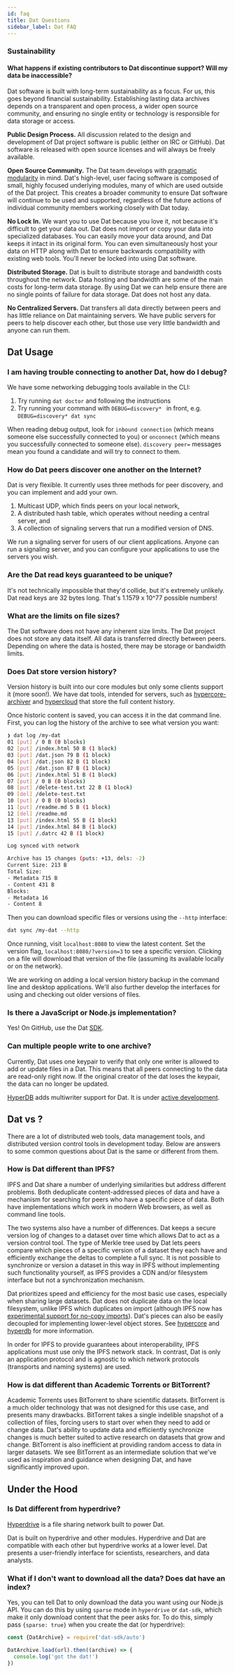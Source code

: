 ```yaml
---
id: faq
title: Dat Questions
sidebar_label: Dat FAQ
---
```


### Sustainability

#### What happens if existing contributors to Dat discontinue support? Will my data be inaccessible?

Dat software is built with long-term sustainability as a focus.
For us, this goes beyond financial sustainability.
Establishing lasting data archives depends on a transparent and open process, a wider open source community, and ensuring no single entity or technology is responsible for data storage or access.

**Public Design Process.**
All discussion related to the design and development of Dat project software is public (either on IRC or GitHub).
Dat software is released with open source licenses and will always be freely available.

**Open Source Community.**
The Dat team develops with [pragmatic modularity](https://mafinto.sh/blog/pragmatic-modularity.html) in mind.
Dat's high-level, user facing software is composed of small, highly focused underlying modules, many of which are used outside of the Dat project.
This creates a broader community to ensure Dat software will continue to be used and supported, regardless of the future actions of individual community members working closely with Dat today.

**No Lock In.**
We want you to use Dat because you love it, not because it's difficult to get your data out.
Dat does not import or copy your data into specialized databases.
You can easily move your data around, and Dat keeps it intact in its original form.
You can even simultaneously host your data on HTTP along with Dat to ensure backwards compatibility with existing web tools.
You'll never be locked into using Dat software.

**Distributed Storage.**
Dat is built to distribute storage and bandwidth costs throughout the network.
Data hosting and bandwidth are some of the main costs for long-term data storage.
By using Dat we can help ensure there are no single points of failure for data storage.
Dat does not host any data.

**No Centralized Servers.**
Dat transfers all data directly between peers and has little reliance on Dat maintaining servers.
We have public servers for peers to help discover each other, but those use very little bandwidth and anyone can run them.

## Dat Usage

### I am having trouble connecting to another Dat, how do I debug?

We have some networking debugging tools available in the CLI:

1. Try running `dat doctor` and following the instructions
2. Try running your command with `DEBUG=discovery* ` in front, e.g. `DEBUG=discovery* dat sync`

When reading debug output, look for `inbound connection` (which means someone else successfully connected to you) or `onconnect` (which means you successfully connected to someone else).
`discovery peer=` messages mean you found a candidate and will try to connect to them.

### How do Dat peers discover one another on the Internet?

Dat is very flexible.
It currently uses three methods for peer discovery, and you can implement and add your own.

 1) Multicast UDP, which finds peers on your local network,
 2) A distributed hash table, which operates without needing a central server, and
 3) A collection of signaling servers that run a modified version of DNS.

We run a signaling server for users of our client applications.
Anyone can run a signaling server, and you can configure your applications to use the servers you wish.

### Are the Dat read keys guaranteed to be unique?

It's not technically impossible that they'd collide, but it's extremely unlikely.
Dat read keys are 32 bytes long.
That's 1.1579 x 10^77 possible numbers!

### What are the limits on file sizes?

The Dat software does not have any inherent size limits.
The Dat project does not store any data itself.
All data is transferred directly between peers.
Depending on where the data is hosted, there may be storage or bandwidth limits.

### Does Dat store version history?

Version history is built into our core modules but only some clients support it (more soon!).
We have dat tools, intended for servers, such as [hypercore-archiver](https://github.com/mafintosh/hypercore-archiver) and [hypercloud](https://github.com/datprotocol/hypercloud) that store the full content history.

Once historic content is saved, you can access it in the dat command line.
First, you can log the history of the archive to see what version you want:

```sh
❯ dat log /my-dat
01 [put] / 0 B (0 blocks)
02 [put] /index.html 50 B (1 block)
03 [put] /dat.json 79 B (1 block)
04 [put] /dat.json 82 B (1 block)
05 [put] /dat.json 87 B (1 block)
06 [put] /index.html 51 B (1 block)
07 [put] / 0 B (0 blocks)
08 [put] /delete-test.txt 22 B (1 block)
09 [del] /delete-test.txt
10 [put] / 0 B (0 blocks)
11 [put] /readme.md 5 B (1 block)
12 [del] /readme.md
13 [put] /index.html 55 B (1 block)
14 [put] /index.html 84 B (1 block)
15 [put] /.datrc 42 B (1 block)

Log synced with network

Archive has 15 changes (puts: +13, dels: -2)
Current Size: 213 B
Total Size:
- Metadata 715 B
- Content 431 B
Blocks:
- Metadata 16
- Content 8
```

Then you can download specific files or versions using the `--http` interface:

```sh
dat sync /my-dat --http
```

Once running, visit `localhost:8080` to view the latest content.
Set the version flag, `localhost:8080/?version=3` to see a specific version.
Clicking on a file will download that version of the file (assuming its available locally or on the network).

We are working on adding a local version history backup in the command line and desktop applications.
We'll also further develop the interfaces for using and checking out older versions of files.

### Is there a JavaScript or Node.js implementation?

Yes! On GitHub, use the Dat [SDK](https://github.com/datproject/sdk).

### Can multiple people write to one archive?

Currently, Dat uses one keypair to verify that only one writer is allowed to add or update files in a Dat.
This means that all peers connecting to the data are read-only right now.
If the original creator of the dat loses the keypair, the data can no longer be updated.

[HyperDB](https://github.com/mafintosh/hyperdb/) adds multiwriter support for Dat.
It is under [active development](https://github.com/datproject/planning).

## Dat vs ?

There are a lot of distributed web tools, data management tools, and distributed version control tools in development today.
Below are answers to some common questions about Dat is the same or different from them.

### How is Dat different than IPFS?

IPFS and Dat share a number of underlying similarities but address different problems.
Both deduplicate content-addressed pieces of data and have a mechanism for searching for peers who have a specific piece of data.
Both have implementations which work in modern Web browsers, as well as command line tools.

The two systems also have a number of differences.
Dat keeps a secure version log of changes to a dataset over time which allows Dat to act as a version control tool.
The type of Merkle tree used by Dat lets peers compare which pieces of a specific version of a dataset they each have and efficiently exchange the deltas to complete a full sync.
It is not possible to synchronize or version a dataset in this way in IPFS without implementing such functionality yourself, as IPFS provides a CDN and/or filesystem interface but not a synchronization mechanism.

Dat prioritizes speed and efficiency for the most basic use cases, especially when sharing large datasets.
Dat does not duplicate data on the local filesystem, unlike IPFS which duplicates on import (although IPFS now has [experimental support for no-copy imports](https://github.com/ipfs/go-ipfs/issues/875)).
Dat's pieces can also be easily decoupled for implementing lower-level object stores.
See [hypercore](http://github.com/mafintosh/hypercore) and [hyperdb](http://github.com/mafintosh/hyperdb) for more information.

In order for IPFS to provide guarantees about interoperability, IPFS applications must use only the IPFS network stack.
In contrast, Dat is only an application protocol and is agnostic to which network protocols (transports and naming systems) are used.

### How is dat different than Academic Torrents or BitTorrent?

Academic Torrents uses BitTorrent to share scientific datasets.
BitTorrent is a much older technology that was not designed for this use case, and presents many drawbacks.
BitTorrent takes a single indelible snapshot of a collection of files, forcing users to start over when they need to add or change data.
Dat's ability to update data and efficiently synchronize changes is much better suited to active research on datasets that grow and change.
BitTorrent is also inefficient at providing random access to data in larger datasets.
We see BitTorrent as an intermediate solution that we've used as inspiration and guidance when designing Dat, and have significantly improved upon.

## Under the Hood

### Is Dat different from hyperdrive?

[Hyperdrive](http://github.com/mafintosh/hyperdrive) is a file sharing network built to power Dat.

Dat is built on hyperdrive and other modules.
Hyperdrive and Dat are compatible with each other but hyperdrive works at a lower level.
Dat presents a user-friendly interface for scientists, researchers, and data analysts.

### What if I don't want to download all the data? Does dat have an index?

Yes, you can tell Dat to only download the data you want using our Node.js API.  You can do this by using `sparse` mode in `hyperdrive` or `dat-sdk`, which make it only download content that the peer asks for.
To do this, simply pass `{sparse: true}` when you create the dat (or hyperdrive):

```js
const {DatArchive} = require('dat-sdk/auto')

DatArchive.load(url).then((archive) => {
  console.log('got the dat!')
})
```

